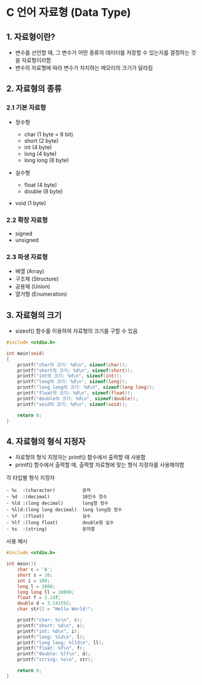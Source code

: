 # C 언어 자료형 (Data Type)

## 1. 자료형이란?

- 변수를 선언할 때, 그 변수가 어떤 종류의 데이터를 저장할 수 있는지를 결정하는 것을 자료형이라함
- 변수의 자료형에 따라 변수가 차지하는 메모리의 크기가 달라짐

## 2. 자료형의 종류

### 2.1 기본 자료형

- 정수형
    - char (1 byte = 8 bit)
    - short (2 byte)
    - int (4 byte)
    - long (4 byte)
    - long long (8 byte)

- 실수형
    - float (4 byte)
    - double (8 byte)

- void (1 byte)

### 2.2 확장 자료형

- signed 
- unsigned

### 2.3 파생 자료형

- 배열 (Array)
- 구조체 (Structure)
- 공용체 (Union)
- 열거형 (Enumeration)

## 3. 자료형의 크기

- sizeof() 함수를 이용하여 자료형의 크기를 구할 수 있음

```c
#include <stdio.h>

int main(void)
{
    printf("char의 크기: %d\n", sizeof(char));
    printf("short의 크기: %d\n", sizeof(short));
    printf("int의 크기: %d\n", sizeof(int));
    printf("long의 크기: %d\n", sizeof(long));
    printf("long long의 크기: %d\n", sizeof(long long));
    printf("float의 크기: %d\n", sizeof(float));
    printf("double의 크기: %d\n", sizeof(double));
    printf("void의 크기: %d\n", sizeof(void));

    return 0;
}
```

## 4. 자료형의 형식 지정자

- 자료형의 형식 지정자는 printf() 함수에서 출력할 때 사용함
- printf() 함수에서 출력할 때, 출력할 자료형에 맞는 형식 지정자를 사용해야함

각 타입별 형식 지정자

    - %c  :(character)          문자
    - %d  :(decimal)            10진수 정수 
    - %ld :(long decimal)       long형 정수 
    - %lld:(long long decimal)  long long형 정수 
    - %f  :(float)              실수 
    - %lf :(long float)         double형 실수
    - %s  :(string)             문자열


사용 예시

```c
#include <stdio.h>

int main(){
    char c = 'A';
    short s = 10;
    int i = 100;
    long l = 1000;
    long long ll = 10000;
    float f = 3.14f;
    double d = 3.141592;
    char str[] = "Hello World!";

    printf("char: %c\n", c);
    printf("short: %d\n", s);
    printf("int: %d\n", i);
    printf("long: %ld\n", l);
    printf("long long: %lld\n", ll);
    printf("float: %f\n", f);
    printf("double: %lf\n", d);
    printf("string: %s\n", str);

    return 0;
}